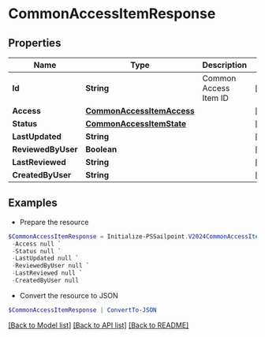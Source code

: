 # CommonAccessItemResponse
## Properties

Name | Type | Description | Notes
------------ | ------------- | ------------- | -------------
**Id** | **String** | Common Access Item ID | [optional] 
**Access** | [**CommonAccessItemAccess**](CommonAccessItemAccess.md) |  | [optional] 
**Status** | [**CommonAccessItemState**](CommonAccessItemState.md) |  | [optional] 
**LastUpdated** | **String** |  | [optional] 
**ReviewedByUser** | **Boolean** |  | [optional] 
**LastReviewed** | **String** |  | [optional] 
**CreatedByUser** | **String** |  | [optional] 

## Examples

- Prepare the resource
```powershell
$CommonAccessItemResponse = Initialize-PSSailpoint.V2024CommonAccessItemResponse  -Id null `
 -Access null `
 -Status null `
 -LastUpdated null `
 -ReviewedByUser null `
 -LastReviewed null `
 -CreatedByUser null
```

- Convert the resource to JSON
```powershell
$CommonAccessItemResponse | ConvertTo-JSON
```

[[Back to Model list]](../README.md#documentation-for-models) [[Back to API list]](../README.md#documentation-for-api-endpoints) [[Back to README]](../README.md)

